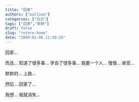```yaml
---
title: "回家"
authors: ["eallion"]
categories: ["日志"]
tags: ["回家","默默"]
draft: false
slug: "return-home"
date: "2009-01-06 11:59:26"
---
```


回家...

而且...
知道了很多事...
学会了很多事...
我要一个人...
慢慢...
承受...

默默的...
上路...

然后...
回家了...

我想...
我就消失...
